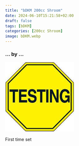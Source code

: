 ```yaml
---
title: "bDKM 200cc Shroom"
date: 2024-06-10T15:21:58+02:00
draft: false
tags: [bDKM]
categories: [200cc Shroom]
image: bDKM.webp
---
```

### ... by ...
![Nothing there](testing.jpg)

First time set